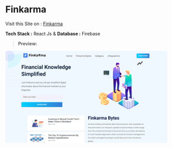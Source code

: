 # Finkarma
Visit this Site on :
<a href="https://finkarma.netlify.app">Finkarma</a>

**Tech Stack :** React Js &
**Database :** Firebase


> **Preview:**
<img src="./src/images/finkarma.png">